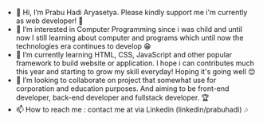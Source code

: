 - 👋 Hi, I’m Prabu Hadi Aryasetya. Please kindly support me i'm currently as web developer! 🙌
- 👀 I’m interested in Computer Programming since i was child and until now I still learning about computer and programs which until now the technologies era continues to develop 😁
- 🌱 I’m currently learning HTML, CSS, JavaScript and other popular framework to build website or application. I hope i can contributes much this year and starting to grow my skill everyday! Hoping it's going well 😊
- 💞️ I’m looking to collaborate on project that somewhat use for corporation and education purposes. And aiming to be front-end developer, back-end developer and fullstack developer. 🏆
- 📫 How to reach me : contact me at via Linkedin (linkedin/prabuhadi) 🎶

<!---
prabuhadi/prabuhadi is a ✨ special ✨ repository because its `README.md` (this file) appears on your GitHub profile.
You can click the Preview link to take a look at your changes.
--->

